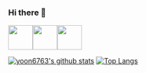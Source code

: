 ### Hi there 👋
<image src = https://user-images.githubusercontent.com/74063259/114020490-9bc25a80-98aa-11eb-974b-29370b788a64.png width = "50" height = "50"><image src = https://user-images.githubusercontent.com/74063259/114018785-949a4d00-98a8-11eb-95bf-7ba8117d5815.png width = "50" height = "50"><image src = https://user-images.githubusercontent.com/74063259/114020751-e5ab4080-98aa-11eb-86fe-9131d4df8a8b.png width = "50" height = "50">


[![yoon6763's github stats](https://github-readme-stats.vercel.app/api?username=yoon6763)](https://github.com/anuraghazra/github-readme-stats) [![Top Langs](https://github-readme-stats.vercel.app/api/top-langs/?username=yoon6763&layout=compact)](https://github.com/yoon6763/github-readme-stats)



<!--
**yoon6763/yoon6763** is a ✨ _special_ ✨ repository because its `README.md` (this file) appears on your GitHub profile.

Here are some ideas to get you started:

- 🔭 I’m currently working on ...
- 🌱 I’m currently learning ...
- 👯 I’m looking to collaborate on ...
- 🤔 I’m looking for help with ...
- 💬 Ask me about ...
- 📫 How to reach me: ...
- 😄 Pronouns: ...
- ⚡ Fun fact: ...
-->

